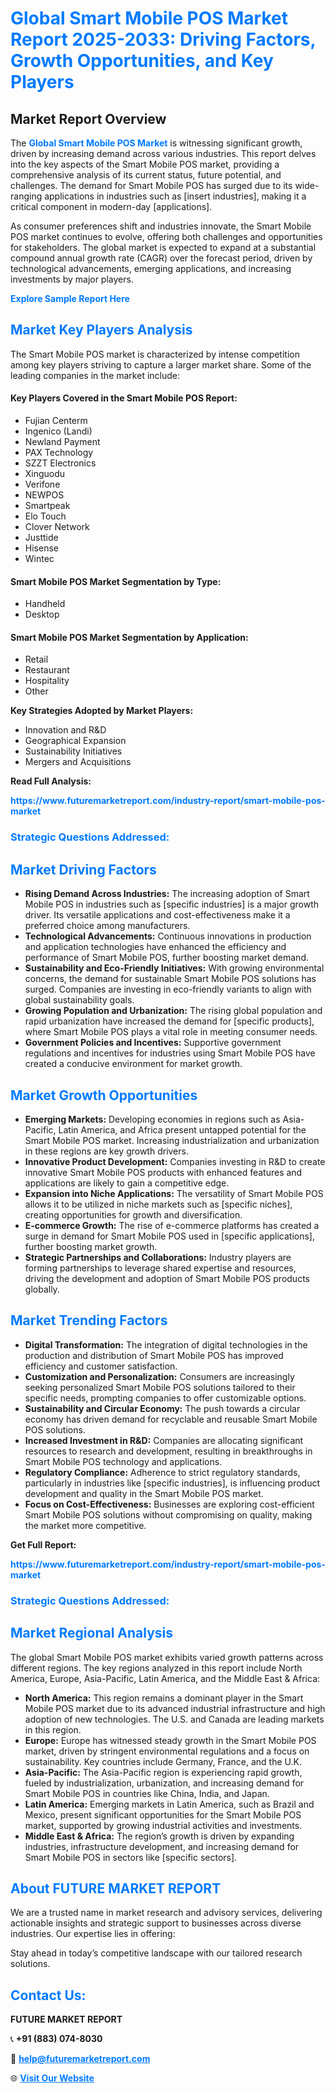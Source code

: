 <h1 style="color: #007BFF;">Global Smart Mobile POS Market Report 2025-2033: Driving Factors, Growth Opportunities, and Key Players</h1>

<section id="overview">
<h2>Market Report Overview</h2>
<p>The <a href="https://www.futuremarketreport.com/industry-report/smart-mobile-pos-market" style="color: #007BFF; text-decoration: none;"><strong>Global Smart Mobile POS Market</strong></a> is witnessing significant growth, driven by increasing demand across various industries. This report delves into the key aspects of the Smart Mobile POS market, providing a comprehensive analysis of its current status, future potential, and challenges. The demand for Smart Mobile POS has surged due to its wide-ranging applications in industries such as [insert industries], making it a critical component in modern-day [applications].</p>
<p>As consumer preferences shift and industries innovate, the Smart Mobile POS market continues to evolve, offering both challenges and opportunities for stakeholders. The global market is expected to expand at a substantial compound annual growth rate (CAGR) over the forecast period, driven by technological advancements, emerging applications, and increasing investments by major players.</p>
</section>

<section id="overview">
<p><a href="https://www.futuremarketreport.com/request-sample/reportId=97045" style="color: #007BFF; text-decoration: none;"><strong>Explore Sample Report Here</strong></a></p>
</section>

<section id="key-players">
<h2 style="color: #007BFF;">Market Key Players Analysis</h2>
<p>The Smart Mobile POS market is characterized by intense competition among key players striving to capture a larger market share. Some of the leading companies in the market include:</p>
<h4>Key Players Covered in the Smart Mobile POS Report:</h4>
<ul><li>Fujian Centerm</li><li>Ingenico (Landi)</li><li>Newland Payment</li><li>PAX Technology</li><li>SZZT Electronics</li><li>Xinguodu</li><li>Verifone</li><li>NEWPOS</li><li>Smartpeak</li><li>Elo Touch</li><li>Clover Network</li><li>Justtide</li><li>Hisense</li><li>Wintec</li></ul>
<h4>Smart Mobile POS Market Segmentation by Type:</h4>
<ul><li>Handheld</li><li>Desktop</li></ul>

<h4>Smart Mobile POS Market Segmentation by Application:</h4>
<ul><li>Retail</li><li>Restaurant</li><li>Hospitality</li><li>Other</li></ul>
<p><strong>Key Strategies Adopted by Market Players:</strong></p>
<ul>
<li>Innovation and R&D</li>
<li>Geographical Expansion</li>
<li>Sustainability Initiatives</li>
<li>Mergers and Acquisitions</li>
</ul>
</section>

<section>
<p><strong>Read Full Analysis: </strong></p><a href="https://www.futuremarketreport.com/industry-report/smart-mobile-pos-market" style="color: #007BFF; text-decoration: none;"><strong>https://www.futuremarketreport.com/industry-report/smart-mobile-pos-market</strong></a>
<h3 style="color: #007BFF;">Strategic Questions Addressed:</h3>
</section>

<section id="driving-factors">
<h2 style="color: #007BFF;">Market Driving Factors</h2>
<ul>
<li><strong>Rising Demand Across Industries:</strong> The increasing adoption of Smart Mobile POS in industries such as [specific industries] is a major growth driver. Its versatile applications and cost-effectiveness make it a preferred choice among manufacturers.</li>
<li><strong>Technological Advancements:</strong> Continuous innovations in production and application technologies have enhanced the efficiency and performance of Smart Mobile POS, further boosting market demand.</li>
<li><strong>Sustainability and Eco-Friendly Initiatives:</strong> With growing environmental concerns, the demand for sustainable Smart Mobile POS solutions has surged. Companies are investing in eco-friendly variants to align with global sustainability goals.</li>
<li><strong>Growing Population and Urbanization:</strong> The rising global population and rapid urbanization have increased the demand for [specific products], where Smart Mobile POS plays a vital role in meeting consumer needs.</li>
<li><strong>Government Policies and Incentives:</strong> Supportive government regulations and incentives for industries using Smart Mobile POS have created a conducive environment for market growth.</li>
</ul>
</section>

<section id="growth-opportunities">
<h2 style="color: #007BFF;">Market Growth Opportunities</h2>
<ul>
<li><strong>Emerging Markets:</strong> Developing economies in regions such as Asia-Pacific, Latin America, and Africa present untapped potential for the Smart Mobile POS market. Increasing industrialization and urbanization in these regions are key growth drivers.</li>
<li><strong>Innovative Product Development:</strong> Companies investing in R&D to create innovative Smart Mobile POS products with enhanced features and applications are likely to gain a competitive edge.</li>
<li><strong>Expansion into Niche Applications:</strong> The versatility of Smart Mobile POS allows it to be utilized in niche markets such as [specific niches], creating opportunities for growth and diversification.</li>
<li><strong>E-commerce Growth:</strong> The rise of e-commerce platforms has created a surge in demand for Smart Mobile POS used in [specific applications], further boosting market growth.</li>
<li><strong>Strategic Partnerships and Collaborations:</strong> Industry players are forming partnerships to leverage shared expertise and resources, driving the development and adoption of Smart Mobile POS products globally.</li>
</ul>
</section>

<section id="trending-factors">
<h2 style="color: #007BFF;">Market Trending Factors</h2>
<ul>
<li><strong>Digital Transformation:</strong> The integration of digital technologies in the production and distribution of Smart Mobile POS has improved efficiency and customer satisfaction.</li>
<li><strong>Customization and Personalization:</strong> Consumers are increasingly seeking personalized Smart Mobile POS solutions tailored to their specific needs, prompting companies to offer customizable options.</li>
<li><strong>Sustainability and Circular Economy:</strong> The push towards a circular economy has driven demand for recyclable and reusable Smart Mobile POS solutions.</li>
<li><strong>Increased Investment in R&D:</strong> Companies are allocating significant resources to research and development, resulting in breakthroughs in Smart Mobile POS technology and applications.</li>
<li><strong>Regulatory Compliance:</strong> Adherence to strict regulatory standards, particularly in industries like [specific industries], is influencing product development and quality in the Smart Mobile POS market.</li>
<li><strong>Focus on Cost-Effectiveness:</strong> Businesses are exploring cost-efficient Smart Mobile POS solutions without compromising on quality, making the market more competitive.</li>
</ul>
</section>

<section>
<p><strong>Get Full Report: </strong></p><a href="https://www.futuremarketreport.com/industry-report/smart-mobile-pos-market" style="color: #007BFF; text-decoration: none;"><strong>https://www.futuremarketreport.com/industry-report/smart-mobile-pos-market</strong></a>
<h3 style="color: #007BFF;">Strategic Questions Addressed:</h3>
</section>


<section id="regional-analysis">
<h2 style="color: #007BFF;">Market Regional Analysis</h2>
<p>The global Smart Mobile POS market exhibits varied growth patterns across different regions. The key regions analyzed in this report include North America, Europe, Asia-Pacific, Latin America, and the Middle East & Africa:</p>
<ul>
<li><strong>North America:</strong> This region remains a dominant player in the Smart Mobile POS market due to its advanced industrial infrastructure and high adoption of new technologies. The U.S. and Canada are leading markets in this region.</li>
<li><strong>Europe:</strong> Europe has witnessed steady growth in the Smart Mobile POS market, driven by stringent environmental regulations and a focus on sustainability. Key countries include Germany, France, and the U.K.</li>
<li><strong>Asia-Pacific:</strong> The Asia-Pacific region is experiencing rapid growth, fueled by industrialization, urbanization, and increasing demand for Smart Mobile POS in countries like China, India, and Japan.</li>
<li><strong>Latin America:</strong> Emerging markets in Latin America, such as Brazil and Mexico, present significant opportunities for the Smart Mobile POS market, supported by growing industrial activities and investments.</li>
<li><strong>Middle East & Africa:</strong> The region’s growth is driven by expanding industries, infrastructure development, and increasing demand for Smart Mobile POS in sectors like [specific sectors].</li>
</ul>
</section>

<footer>
<h2 style="color: #007BFF;">About FUTURE MARKET REPORT</h2>
<p>We are a trusted name in market research and advisory services, delivering actionable insights and strategic support to businesses across diverse industries. Our expertise lies in offering:</p>

<p>Stay ahead in today’s competitive landscape with our tailored research solutions.</p>

<h2 style="color: #007BFF;">Contact Us:</h2>
<p><strong>FUTURE MARKET REPORT</strong></p>
<p>📞 <strong>+91 (883) 074-8030</strong></p>
<p>📧 <strong><a href="mailto:help@futuremarketreport.com" style="color: #007BFF;">help@futuremarketreport.com</a></strong></p>
<p>🌐 <strong><a href="https://www.futuremarketreport.com/" style="color: #007BFF;">Visit Our Website</a></strong></p>
</footer>